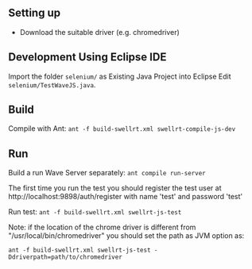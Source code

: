 

## Setting up

* Download the suitable driver (e.g. chromedriver)

## Development Using Eclipse IDE

Import the folder `selenium/` as Existing Java Project into Eclipse
Edit `selenium/TestWaveJS.java`.

## Build

Compile with Ant: `ant -f build-swellrt.xml swellrt-compile-js-dev`

## Run

Build a run Wave Server separately: `ant compile run-server`

The first time you run the test you should register the test user at http://localhost:9898/auth/register with name 'test' and password 'test'

Run test: `ant -f build-swellrt.xml swellrt-js-test`

Note: if the location of the chrome driver is different from "/usr/local/bin/chromedriver" you should set the path as JVM option as:

 `ant -f build-swellrt.xml swellrt-js-test -Ddriverpath=path/to/chromedriver`




